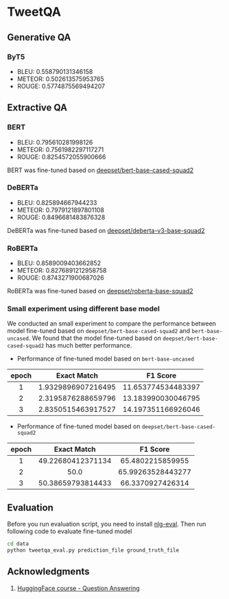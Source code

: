 # TweetQA

## Generative QA

### ByT5

* BLEU: 0.558790131346158  
* METEOR: 0.502613575953765  
* ROUGE: 0.5774875569494207

## Extractive QA

### BERT

* BLEU: 0.795610281998126  
* METEOR: 0.7561982297117271  
* ROUGE: 0.8254572055900666

BERT was fine-tuned based on [deepset/bert-base-cased-squad2](https://huggingface.co/deepset/bert-base-cased-squad2)

### DeBERTa

* BLEU: 0.825894667944233
* METEOR: 0.7979121897801108
* ROUGE: 0.8496681483876328

DeBERTa was fine-tuned based on [deepset/deberta-v3-base-squad2](https://huggingface.co/deepset/deberta-v3-base-squad2)

### RoBERTa

* BLEU: 0.8589009403662852
* METEOR: 0.8276891212958758
* ROUGE: 0.8743271900687026

RoBERTa was fine-tuned based on [deepset/roberta-base-squad2](https://huggingface.co/deepset/roberta-base-squad2)

### Small experiment using different base model

We conducted an small experiment to compare the performance between model fine-tuned based on `deepset/bert-base-cased-squad2` and `bert-base-uncased`. We found that the model fine-tuned based on `deepset/bert-base-cased-squad2` has much better performance.  

* Performance of fine-tuned model based on `bert-base-uncased`
  
| **epoch** | **Exact Match** | **F1 Score** |
| :---: | :---: | :---:|
| 1 | 1.9329896907216495 | 11.653774534483397 |
| 2 | 2.3195876288659796 | 13.183990030046795 |
| 3 | 2.8350515463917527 | 14.197351166926046 |

* Performance of fine-tuned model based on `deepset/bert-base-cased-squad2`
  
| **epoch** | **Exact Match** | **F1 Score** |
| :---: | :---: | :---:|
| 1 | 49.22680412371134 | 65.4802215859955 |
| 2 | 50.0 | 65.99263528443277 |
| 3 | 50.38659793814433 | 66.3370927426314 |

## Evaluation

Before you run evaluation script, you need to install [nlg-eval](https://github.com/Maluuba/nlg-eval). Then run following code to evaluate fine-tuned model

```bash
cd data
python tweetqa_eval.py prediction_file ground_truth_file
```

## Acknowledgments

1. [HuggingFace course - Question Answering](https://huggingface.co/course/chapter7/7?fw=pt)

